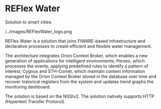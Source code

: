 # REFlex Water
Solution to smart cities


/../images/REFlexWater_logo.png




REFlex Water is a solution that joins FIWARE-based infrastructure and declarative processes to create efficient and flexible water management.

The architecture integrates Orion Context Broker, which enables a new generation of applications for intelligent environments; Perseo, which processes the events, applying predefined rules to identify a pattern of interest; Cygnus and STH-Comet, which maintain context information managed by the Orion Context Broker stored in the database over time and recover historical registers from the system and updates trend graphs the monitoring dashboard. 

The solution is based on the NGSIv2. The solution natively supports HTTP (Hypertext Transfer Protocol).
